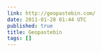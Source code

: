 ```yaml
---
link: http://geopastebin.com/
date: 2011-01-28 01:44 UTC
published: true
title: Geopastebin
tags: []
---
```



